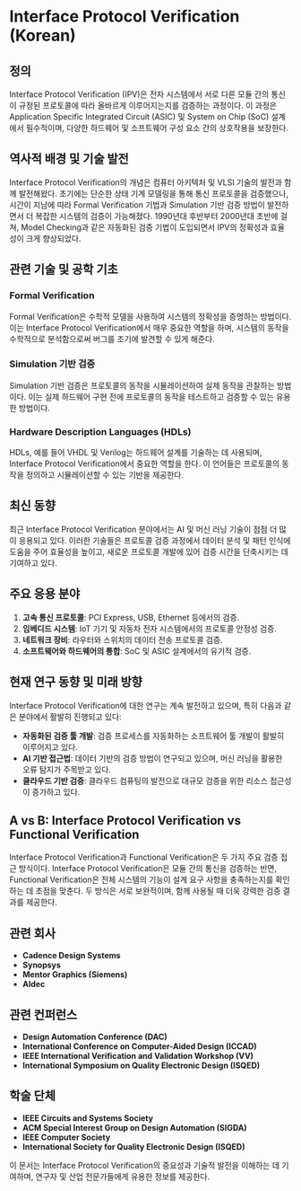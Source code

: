 # Interface Protocol Verification (Korean)

## 정의
Interface Protocol Verification (IPV)은 전자 시스템에서 서로 다른 모듈 간의 통신이 규정된 프로토콜에 따라 올바르게 이루어지는지를 검증하는 과정이다. 이 과정은 Application Specific Integrated Circuit (ASIC) 및 System on Chip (SoC) 설계에서 필수적이며, 다양한 하드웨어 및 소프트웨어 구성 요소 간의 상호작용을 보장한다.

## 역사적 배경 및 기술 발전
Interface Protocol Verification의 개념은 컴퓨터 아키텍처 및 VLSI 기술의 발전과 함께 발전해왔다. 초기에는 단순한 상태 기계 모델링을 통해 통신 프로토콜을 검증했으나, 시간이 지남에 따라 Formal Verification 기법과 Simulation 기반 검증 방법이 발전하면서 더 복잡한 시스템의 검증이 가능해졌다. 1990년대 후반부터 2000년대 초반에 걸쳐, Model Checking과 같은 자동화된 검증 기법이 도입되면서 IPV의 정확성과 효율성이 크게 향상되었다.

## 관련 기술 및 공학 기초
### Formal Verification
Formal Verification은 수학적 모델을 사용하여 시스템의 정확성을 증명하는 방법이다. 이는 Interface Protocol Verification에서 매우 중요한 역할을 하며, 시스템의 동작을 수학적으로 분석함으로써 버그를 조기에 발견할 수 있게 해준다.

### Simulation 기반 검증
Simulation 기반 검증은 프로토콜의 동작을 시뮬레이션하여 실제 동작을 관찰하는 방법이다. 이는 실제 하드웨어 구현 전에 프로토콜의 동작을 테스트하고 검증할 수 있는 유용한 방법이다.

### Hardware Description Languages (HDLs)
HDLs, 예를 들어 VHDL 및 Verilog는 하드웨어 설계를 기술하는 데 사용되며, Interface Protocol Verification에서 중요한 역할을 한다. 이 언어들은 프로토콜의 동작을 정의하고 시뮬레이션할 수 있는 기반을 제공한다.

## 최신 동향
최근 Interface Protocol Verification 분야에서는 AI 및 머신 러닝 기술이 점점 더 많이 응용되고 있다. 이러한 기술들은 프로토콜 검증 과정에서 데이터 분석 및 패턴 인식에 도움을 주어 효율성을 높이고, 새로운 프로토콜 개발에 있어 검증 시간을 단축시키는 데 기여하고 있다.

## 주요 응용 분야
1. **고속 통신 프로토콜**: PCI Express, USB, Ethernet 등에서의 검증.
2. **임베디드 시스템**: IoT 기기 및 자동차 전자 시스템에서의 프로토콜 안정성 검증.
3. **네트워크 장비**: 라우터와 스위치의 데이터 전송 프로토콜 검증.
4. **소프트웨어와 하드웨어의 통합**: SoC 및 ASIC 설계에서의 유기적 검증.

## 현재 연구 동향 및 미래 방향
Interface Protocol Verification에 대한 연구는 계속 발전하고 있으며, 특히 다음과 같은 분야에서 활발히 진행되고 있다:
- **자동화된 검증 툴 개발**: 검증 프로세스를 자동화하는 소프트웨어 툴 개발이 활발히 이루어지고 있다.
- **AI 기반 접근법**: 데이터 기반의 검증 방법이 연구되고 있으며, 머신 러닝을 활용한 오류 탐지가 주목받고 있다.
- **클라우드 기반 검증**: 클라우드 컴퓨팅의 발전으로 대규모 검증을 위한 리소스 접근성이 증가하고 있다.

## A vs B: Interface Protocol Verification vs Functional Verification
Interface Protocol Verification과 Functional Verification은 두 가지 주요 검증 접근 방식이다. Interface Protocol Verification은 모듈 간의 통신을 검증하는 반면, Functional Verification은 전체 시스템의 기능이 설계 요구 사항을 충족하는지를 확인하는 데 초점을 맞춘다. 두 방식은 서로 보완적이며, 함께 사용될 때 더욱 강력한 검증 결과를 제공한다.

## 관련 회사
- **Cadence Design Systems**
- **Synopsys**
- **Mentor Graphics (Siemens)**
- **Aldec**

## 관련 컨퍼런스
- **Design Automation Conference (DAC)**
- **International Conference on Computer-Aided Design (ICCAD)**
- **IEEE International Verification and Validation Workshop (VV)**
- **International Symposium on Quality Electronic Design (ISQED)**

## 학술 단체
- **IEEE Circuits and Systems Society**
- **ACM Special Interest Group on Design Automation (SIGDA)**
- **IEEE Computer Society**
- **International Society for Quality Electronic Design (ISQED)**

이 문서는 Interface Protocol Verification의 중요성과 기술적 발전을 이해하는 데 기여하며, 연구자 및 산업 전문가들에게 유용한 정보를 제공한다.